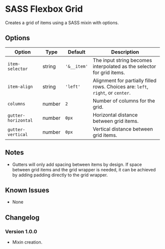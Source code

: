 # SASS Flexbox Grid
Creates a grid of items using a SASS mixin with options.

## Options
Option | Type | Default | Description
------ | ---- | ------- | -----------
`item-selector` | string | `'&__item'` | The input string becomes interpolated as the selector for grid items. 
`item-align` | string | `'left'` | Alignment for partially filled rows. Choices are: `left`, `right`, or `center`.
`columns` | number | `2` | Number of columns for the grid.
`gutter-horizontal` | number | `0px` | Horizontal distance between grid items.
`gutter-vertical` | number | `0px` | Vertical distance between grid items.

## Notes
* Gutters will only add spacing between items by design. If space between grid items and the grid wrapper is needed, it can be achieved by adding padding directly to the grid wrapper.

## Known Issues
* None

## Changelog
### Version 1.0.0
* Mixin creation.